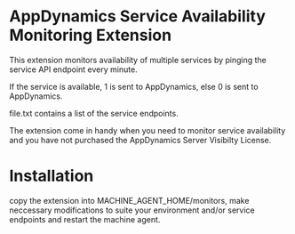 # AppDynamics Service Availability Monitoring Extension  

This extension monitors availability of multiple services by pinging the service API endpoint every minute. 

If the service is available, 1 is sent to AppDynamics, else 0 is sent to AppDynamics. 

file.txt contains a list of the service endpoints. 

The extension come in handy when you need to monitor service availability and you have not purchased the AppDynamics 
Server Visibilty License. 


# Installation 

copy the extension into MACHINE_AGENT_HOME/monitors, make neccessary modifications to suite your environment and/or service endpoints and restart the machine agent. 

